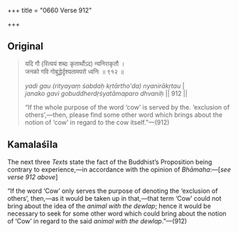 +++
title = "0660 Verse 912"

+++
## Original 
>
> यदि गौ (रित्ययं शब्दः कृतार्थोऽद) न्यनिराकृतौ ।  
> जनको गवि गोबुद्धेर्दृश्यतामपरो ध्वनिः ॥ ९१२ ॥ 
>
> *yadi gau (rityayaṃ śabdaḥ kṛtārtho'da) nyanirākṛtau* \|  
> *janako gavi gobuddherdṛśyatāmaparo dhvaniḥ* \|\| 912 \|\| 
>
> “If the whole purpose of the word ‘cow’ is served by the. ‘exclusion of others’,—then, please find some other word which brings about the notion of ‘cow’ in regard to the cow itself.”—(912)



## Kamalaśīla

The next three *Texts* state the fact of the Buddhist’s Proposition being contrary to experience,—in accordance with the opinion of *Bhāmaha*:—[*see verse 912 above*]

“If the word ‘Cow’ only serves the purpose of denoting the ‘exclusion of others’, then,—as it would be taken up in that,—that term ‘Cow’ could not bring about the idea of the *animal with the dewlap*; hence it would be necessary to seek for some other word which could bring about the notion of ‘Cow’ in regard to the said *animal with the dewlap*.”—(912)


